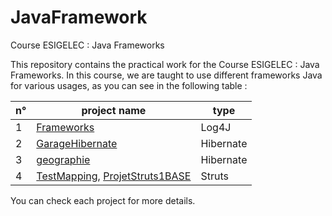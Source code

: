 # JavaFramework
Course ESIGELEC : Java Frameworks

This repository contains the practical work for the Course ESIGELEC : Java Frameworks. In this course, we are taught to use different frameworks Java for various usages, as you can see in the following table :

n° | project name | type
---- | ---- | ----
1 | [Frameworks][1] | Log4J
2 | [GarageHibernate][2] | Hibernate
3 | [geographie][3] | Hibernate
4 | [TestMapping][4], [ProjetStruts1BASE][5] | Struts

You can check each project for more details.

[1]: https://github.com/faridc76/JavaFramework/tree/master/geographie
[2]: https://github.com/faridc76/JavaFramework/tree/master/GarageHibernate
[3]: https://github.com/faridc76/JavaFramework/tree/master/geographie
[4]: https://github.com/faridc76/JavaFramework/tree/master/TestMapping
[5]: https://github.com/faridc76/JavaFramework/tree/master/ProjetStruts1BASE
